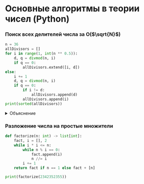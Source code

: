# Основные алгоритмы в теории чисел (Python)

### Поиск  всех делителей числа за **O($\sqrt{N}$)**

```python
n = 36
allDivisors = [] 
for i in range(1, int(n ** 0.5)):
    d, q = divmod(n, i)
    if q == 0:
        allDivisors.extend([i, d])
else:
    i += 1
    d, q = divmod(n, i)
    if q == 0:
        if i != d:
            allDivisors.append(d)
        allDivisors.append(i)
print(sorted(allDivisors))
```

<details>
<summary>Объяснение</summary>

Пользуемся тем, что делители числа N симметричны относительно $\sqrt{N}$. (делители располагаются парами). Если мы узнали, что  10 / 5 = 2, то мы можем записать сразу два делителя для числа 10: 5 и 10 / 5, т.е. 2. 
</details>

### Разложение числа на простые множители
```python
def factorize(n: int) -> list[int]:
    fact, i = [], 2
    while i * i <= n:
        while n % i == 0:
            fact.append(i)
            n //= i
        i += 1
    return fact if n == 1 else fact + [n]

print(factorize(2342352355))
```